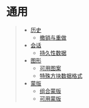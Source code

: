 # 通用

> * [历史](usage.general.history.md)
>   * [撤销与重做](usage.general.history.md#撤销与重做)
> * [会话](usage.general.sessions.md)
>   * [持久性数据](usage.general.sessions.md#持久性数据)
> * [图形](usage.general.patterns.md)
>   * [可用图案](usage.general.patterns.md#可用图案)
>   * [特殊方块数据格式](usage.general.patterns.md#特殊方块数据格式)
> * [蒙版](usage.general.masks.md)
>   * [组合蒙版](usage.general.masks.md#组合蒙版)
>   * [可用蒙版](usage.general.masks.md#可用蒙版)